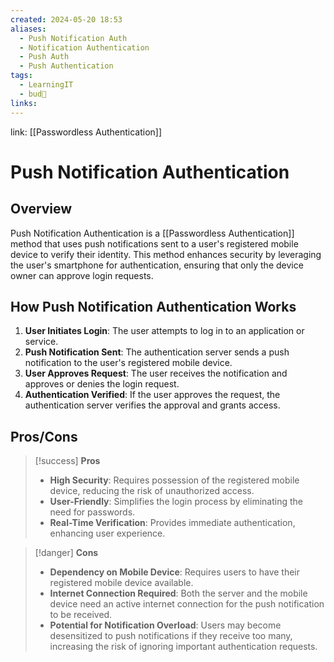 ```yaml
---
created: 2024-05-20 18:53
aliases:
  - Push Notification Auth
  - Notification Authentication
  - Push Auth
  - Push Authentication
tags:
  - LearningIT
  - bud🌿
links:
---
```


link: [[Passwordless Authentication]]

# Push Notification Authentication

## Overview

Push Notification Authentication is a [[Passwordless Authentication]] method that uses push notifications sent to a user's registered mobile device to verify their identity. This method enhances security by leveraging the user's smartphone for authentication, ensuring that only the device owner can approve login requests.

## How Push Notification Authentication Works

1. **User Initiates Login**: The user attempts to log in to an application or service.
2. **Push Notification Sent**: The authentication server sends a push notification to the user's registered mobile device.
3. **User Approves Request**: The user receives the notification and approves or denies the login request.
4. **Authentication Verified**: If the user approves the request, the authentication server verifies the approval and grants access.

## Pros/Cons

> [!success] **Pros**
> 
> - **High Security**: Requires possession of the registered mobile device, reducing the risk of unauthorized access.
> - **User-Friendly**: Simplifies the login process by eliminating the need for passwords.
> - **Real-Time Verification**: Provides immediate authentication, enhancing user experience.

> [!danger] **Cons**
> 
> - **Dependency on Mobile Device**: Requires users to have their registered mobile device available.
> - **Internet Connection Required**: Both the server and the mobile device need an active internet connection for the push notification to be received.
> - **Potential for Notification Overload**: Users may become desensitized to push notifications if they receive too many, increasing the risk of ignoring important authentication requests.
